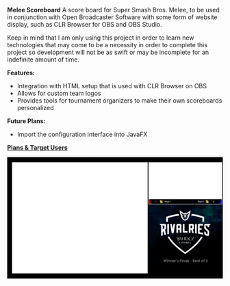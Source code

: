 **Melee Scoreboard**
A score board for Super Smash Bros. Melee, to be used in conjunction with Open Broadcaster Software with some form of website display, such as CLR Browser for OBS and OBS Studio.

Keep in mind that I am only using this project in order to learn new technologies that may come to be a necessity in order to complete this project so development will not be as swift or may be incomplete for an indefinite amount of time.

**Features:**
- Integration with HTML setup that is used with CLR Browser on OBS
- Allows for custom team logos
- Provides tools for tournament organizers to make their own scoreboards personalized

**Future Plans:**
- Import the configuration interface into JavaFX

**[Plans & Target Users](https://github.com/Seylumva/melee-scoreboard/blob/master/concept/README.txt)**

![Melee Scoreboard](https://raw.githubusercontent.com/Seylumva/melee-scoreboard/master/concept/melee-scoreboard-concept.png)
